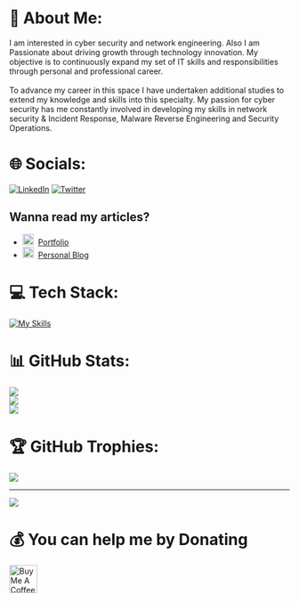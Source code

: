 # 💫 About Me:
I am interested in cyber security and network engineering. Also I am Passionate about driving growth through technology innovation. My objective is to continuously expand my set of IT skills and responsibilities through personal and professional career.<br><br>To advance my career in this space I have undertaken additional studies to extend my knowledge and skills into this specialty. My passion for cyber security has me constantly involved in developing my skills in network security & Incident Response, Malware Reverse Engineering and Security Operations.


# 🌐 Socials:
[![LinkedIn](https://img.shields.io/badge/LinkedIn-%230077B5.svg?logo=linkedin&logoColor=white)](https://linkedin.com/in/kusal-tharindu) [![Twitter](https://img.shields.io/badge/Twitter-%231DA1F2.svg?logo=Twitter&logoColor=white)](https://twitter.com/tharindu_kusal) 

## Wanna read my articles?

* <img src="https://kusal.dtk2globle.com/assets/images/logo/last.png" height="20"/>&nbsp; [Portfolio](https://kusal.dtk2globle.com/)
* <img src="https://1.bp.blogspot.com/-FAZt0e1ahsk/YJVuGsoDC1I/AAAAAAAAAI8/KNj3GmSpX6AI-tsXnBHWjRqaycmM8PH4gCK4BGAYYCw/s1600/DTK%2B%25281%2529.png" height="20"/>&nbsp; [Personal Blog](https://www.dtk2globle.com/)

# 💻 Tech Stack:

[![My Skills](https://skillicons.dev/icons?i=java,aws,azure,cloudflare,c,cpp,git,linux,py&theme=dark)](https://skillicons.dev)

# 📊 GitHub Stats:
![](https://github-readme-stats.vercel.app/api?username=kusal-tharindu&theme=nightowl&hide_border=false&include_all_commits=true&count_private=false)<br/>
![](https://github-readme-streak-stats.herokuapp.com/?user=kusal-tharindu&theme=nightowl&hide_border=false)<br/>
![](https://github-readme-stats.vercel.app/api/top-langs/?username=kusal-tharindu&theme=nightowl&hide_border=false&include_all_commits=true&count_private=false&layout=compact)


# 🏆 GitHub Trophies:
![](https://github-profile-trophy.vercel.app/?username=kusal-tharindu&theme=radical&no-frame=false&no-bg=true&margin-w=4)

---
[![](https://visitcount.itsvg.in/api?id=kusal-tharindu&icon=0&color=0)](https://visitcount.itsvg.in)

  # 💰 You can help me by Donating

  <a href="https://www.buymeacoffee.com/gnomezgrave" target="_blank"><img src="https://cdn.buymeacoffee.com/buttons/v2/default-yellow.png" alt="Buy Me A Coffee" height="50px" ></a>
  
